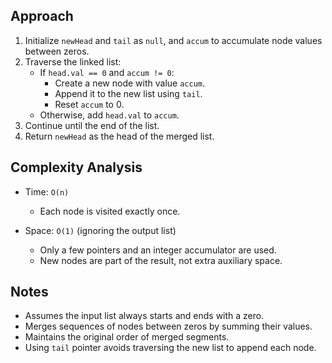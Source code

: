 ## Approach

1. Initialize `newHead` and `tail` as `null`, and `accum` to accumulate node values between zeros.
2. Traverse the linked list:
    - If `head.val == 0` and `accum != 0`:
        - Create a new node with value `accum`.
        - Append it to the new list using `tail`.
        - Reset `accum` to 0.
    - Otherwise, add `head.val` to `accum`.
3. Continue until the end of the list.
4. Return `newHead` as the head of the merged list.

## Complexity Analysis

- Time: `O(n)`
    - Each node is visited exactly once.

- Space: `O(1)` (ignoring the output list)
    - Only a few pointers and an integer accumulator are used.
    - New nodes are part of the result, not extra auxiliary space.

## Notes

- Assumes the input list always starts and ends with a zero.
- Merges sequences of nodes between zeros by summing their values.
- Maintains the original order of merged segments.
- Using `tail` pointer avoids traversing the new list to append each node.

